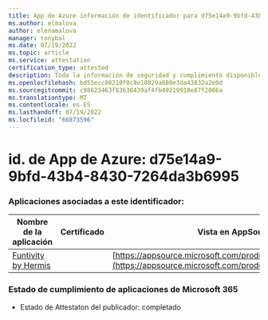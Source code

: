 ```yaml
---
title: App de Azure información de identificador para d75e14a9-9bfd-43b4-8430-7264da3b6995
ms.author: elmalova
author: elenamalova
manager: tonybal
ms.date: 07/19/2022
ms.topic: article
ms.service: attestation
certification_type: attested
description: Toda la información de seguridad y cumplimiento disponible para d75e14a9-9bfd-43b4-8430-7264da3b6995.
ms.openlocfilehash: bd51ecc80210f0c8e18029a880e3da43832a2e0d
ms.sourcegitcommit: c98623463f83636439af4fb49219918e87f2086a
ms.translationtype: MT
ms.contentlocale: es-ES
ms.lasthandoff: 07/19/2022
ms.locfileid: "66873596"
---
```

# <a name="azure-app-id-d75e14a9-9bfd-43b4-8430-7264da3b6995"></a>id. de App de Azure: d75e14a9-9bfd-43b4-8430-7264da3b6995


### <a name="apps-associated-with-this-id"></a>Aplicaciones asociadas a este identificador:
| **Nombre de la aplicación** | **Certificado** | **Vista en AppSource** |
|--------------|---------------|-----------------------|
| [Funtivity by Hermis](../forward/WA200004244.md) |  | [https://appsource.microsoft.com/product/office/WA200004244](https://appsource.microsoft.com/product/office/WA200004244) |

### <a name="microsoft-365-app-compliance-status"></a>Estado de cumplimiento de aplicaciones de Microsoft 365
- Estado de Attestaton del publicador: completado
